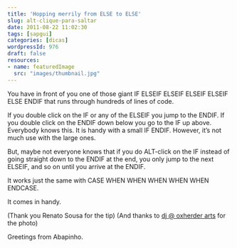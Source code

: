 ```yaml
---
title: 'Hopping merrily from ELSE to ELSE'
slug: alt-clique-para-saltar
date: 2011-08-22 11:02:30
tags: [sapgui]
categories: [dicas]
wordpressId: 976
draft: false
resources:
- name: featuredImage
  src: "images/thumbnail.jpg"
---
```

You have in front of you one of those giant IF ELSEIF ELSEIF ELSEIF ELSEIF ELSE ENDIF that runs through hundreds of lines of code.

If you double click on the IF or any of the ELSEIF you jump to the ENDIF. If you double click on the ENDIF down below you go to the IF up above. Everybody knows this. It is handy with a small IF ENDIF. However, it’s not much use with the large ones.

But, maybe not everyone knows that if you do ALT-click on the IF instead of going straight down to the ENDIF at the end, you only jump to the next ELSEIF, and so on until you arrive at the ENDIF.

It works just the same with CASE WHEN WHEN WHEN WHEN WHEN ENDCASE.

It comes in handy.

(Thank you Renato Sousa for the tip)
(And thanks to [dj @ oxherder arts][1] for the photo)

Greetings from Abapinho.

   [1]: http://www.flickr.com/photos/oxherder/4529142926/
